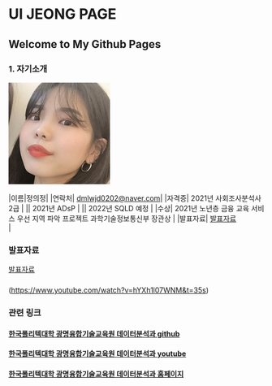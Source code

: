 # UI JEONG PAGE
## Welcome to My Github Pages

### 1. 자기소개
<img src="image1.jpg" /> <br>

|이름|정의정|
|연락처| dmlwjd0202@naver.com|
|자격증| 2021년 사회조사분석사2급 |
|| 2021년 ADsP |
|| 2022년 SQLD 예정 |
|수상| 2021년 노년층 금융 교육 서비스 우선 지역 파악 프로젝트 과학기술정보통신부 장관상  |
|발표자료| [발표자료](/자기소개.pdf) <br>|

### 발표자료
[발표자료](/자기소개.pdf) <br>


### 
(https://www.youtube.com/watch?v=hYXh1l07WNM&t=35s)

### 관련 링크 
#### [한국폴리텍대학 광명융합기술교육원 데이터분석과 github](https://koposoftware.github.io)
#### [한국폴리텍대학 광명융합기술교육원 데이터분석과 youtube](https://www.youtube.com/channel/UCwTOdBeKnZo83qTpqc8-rTQ)
#### [한국폴리텍대학 광명융합기술교육원 데이터분석과 홈페이지](https://www.kopo.ac.kr/gm)

